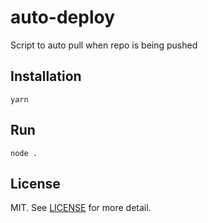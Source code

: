 # auto-deploy
Script to auto pull when repo is being pushed

## Installation

```
yarn
```

## Run

```
node .
```

## License

MIT. See [LICENSE](./LICENSE) for more detail.
